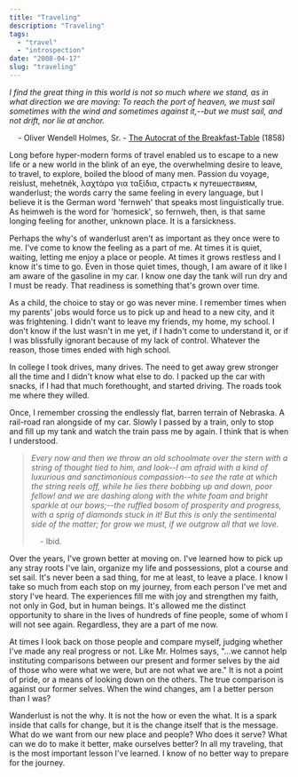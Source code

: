 ```yaml
---
title: "Traveling"
description: "Traveling"
tags:
  - "travel"
  - "introspection"
date: "2008-04-17"
slug: "traveling"
---
```


<span style="font-style: italic;">I find the great thing in this world
is not so much where we stand, as in what direction we are moving: To
reach the port of heaven, we must sail sometimes with the wind and
sometimes against it,--but we must sail, and not drift, nor lie at
anchor.</span>

    - Oliver Wendell Holmes, Sr. - [The Autocrat of the
Breakfast-Table][] (1858)

Long before hyper-modern forms of travel enabled us to escape to a new
life or a new world in the blink of an eye, the overwhelming desire to
leave, to travel, to explore, boiled the blood of many men. Passion du
voyage, reislust, mehetnék, λαχτάρα για ταξίδια, страсть к путешествиям,
wanderlust; the words carry the same feeling in every language, but I
believe it is the German word 'fernweh' that speaks most linguistically
true. As heimweh is the word for 'homesick', so fernweh, then, is that
same longing feeling for another, unknown place. It is a farsickness.

Perhaps the why's of wanderlust aren't as important as they once were to
me. I've come to know the feeling as a part of me. At times it is quiet,
waiting, letting me enjoy a place or people. At times it grows restless
and I know it's time to go. Even in those quiet times, though, I am
aware of it like I am aware of the gasoline in my car. I know one day
the tank will run dry and I must be ready. That readiness is something
that's grown over time.

As a child, the choice to stay or go was never mine. I remember times
when my parents' jobs would force us to pick up and head to a new city,
and it was frightening. I didn't want to leave my friends, my home, my
school. I don't know if the lust wasn't in me yet, if I hadn't come to
understand it, or if I was blissfully ignorant because of my lack of
control. Whatever the reason, those times ended with high school.

In college I took drives, many drives. The need to get away grew
stronger all the time and I didn't know what else to do. I packed up the
car with snacks, if I had that much forethought, and started driving.
The roads took me where they willed.

Once, I remember crossing the endlessly flat, barren terrain of
Nebraska. A rail-road ran alongside of my car. Slowly I passed by a
train, only to stop and fill up my tank and watch the train pass me by
again. I think that is when I understood.

> <span style="font-style: italic;">Every now and then we throw an old
> schoolmate over the stern with a string of thought tied to him, and
> look--I am afraid with a kind of luxurious and sanctimonious
> compassion--to see the rate at which the string reels off, while he
> lies there bobbing up and down, poor fellow! and we are dashing along
> with the white foam and bright sparkle at our bows;--the ruffled bosom
> of prosperity and progress, with a sprig of diamonds stuck in it! But
> this is only the sentimental side of the matter; for grow we must, if
> we outgrow all that we love.</span>
>
>     - Ibid.

Over the years, I've grown better at moving on. I've learned how to pick
up any stray roots I've lain, organize my life and possessions, plot a
course and set sail. It's never been a sad thing, for me at least, to
leave a place. I know I take so much from each stop on my journey, from
each person I've met and story I've heard. The experiences fill me with
joy and strengthen my faith, not only in God, but in human beings. It's
allowed me the distinct opportunity to share in the lives of hundreds of
fine people, some of whom I will not see again. Regardless, they are a
part of me now.

At times I look back on those people and compare myself, judging whether
I've made any real progress or not. Like Mr. Holmes says, "...we cannot
help instituting comparisons between our present and former selves by
the aid of those who were what we were, but are not what we are." It is
not a point of pride, or a means of looking down on the others. The true
comparison is against our former selves. When the wind changes, am I a
better person than I was?

Wanderlust is not the why. It is not the how or even the what. It is a
spark inside that calls for change, but it is the change itself that is
the message. What do we want from our new place and people? Who does it
serve? What can we do to make it better, make ourselves better? In all
my traveling, that is the most important lesson I've learned. I know of
no better way to prepare for the journey.

  [The Autocrat of the Breakfast-Table]: //www.gutenberg.org/etext/751
